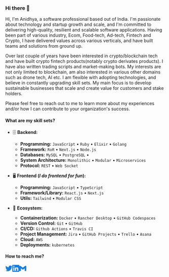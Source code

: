 ### Hi there 👋

Hi, I'm Anidhya, a software professional based out of India. I'm passionate about technology and startup growth and scale, and I'm committed to delivering high-quality, resilient and scalable software applications. Having been part of various industry, Ecom, Food-tech, Ad-tech, Fintech and Crypto, I have delivered values across various verticals, and have built teams and solutions from ground up. 

Over last couple of years have been interested in crypto/blockchain tech and have built crypto fintech products(notably crypto derivates products). I have also written trading scripts and market-making bots.
My interests are not only limited to blockchain, am also interested in various other domains such as drone tech, AI etc. I am flexible with adopting technologies, and believe in constantly upgrading skill sets.
My main focus is to develop sustainable businesses that scale and create value for customers and stake holders.

Please feel free to reach out to me to learn more about my experiences and/or how I can contribute to your organization's success.

#### What are my skill sets?

- 🗄️ **Backend:**

  - **Programming:** `JavaScript` • `Ruby` • `Elixir` • `Golang` 
  - **Framework:** `RoR` • `Next.js` • `Node.js`
  - **Databases:** `MySQL` • `PostgreSQL` • 
  - **System Architecture:** `Monolithic` • `Modular` • `Microservices`
  - **Protocol:** `REST` • `Web Socket`

- 🖥 **Frontend (_I do frontend for fun_):**

  - **Programming:** `JavaScript` • `TypeScript`
  - **Framework/Library:** `React.js` • `Next.js`
  - **Utils:** `Tailwind` • `Modular CSS`

- 🎡 **Ecosystem:**
  - **Containerization:** `Docker` • `Rancher Desktop` • `GitHub Codespaces`
  - **Version Control:** `Git` • `GitHub`
  - **CI/CD:** `Github Actions` • `Travis CI`
  - **Project Management:** `Jira` • `GitHub Projects` • `Trello` • `Asana`
  - **Cloud:** `AWS`
  - **Deployments:** `kubernetes`

#### How to reach me?

<a href="https://twitter.com/AnidhyaAhuja">
  <img align="left" alt="Twitter" width="22px" src="./assets/twitter.svg" />
</a>
<a href="https://www.linkedin.com/in/anidhya-ahuja">
  <img align="left" alt="LinkedIn" width="22px" src="./assets/linkedin.svg" />
</a>
<a href="mailto:anidhyaahuja@gmail.com">
  <img align="left" alt="Mail" width="22px" src="./assets/gmail.svg" />
</a>

<br/>
<br/>
<br/>
